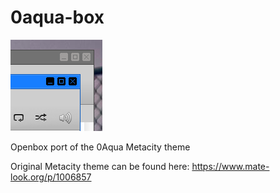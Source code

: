 # 0aqua-box

![Preview](docs/0aquabox_preview.png)

Openbox port of the 0Aqua Metacity theme

Original Metacity theme can be found here: https://www.mate-look.org/p/1006857
